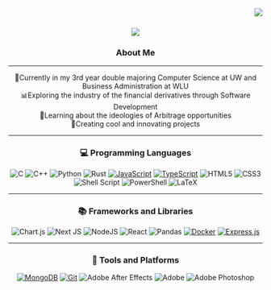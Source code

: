 <img align="right" src="https://visitor-badge.laobi.icu/badge?page_id=00Vlad44.00Vlad44" />

<h1 align="center">
    <img src="https://readme-typing-svg.herokuapp.com/?font=Righteous&size=35&center=true&vCenter=true&width=500&height=70&duration=4000&lines=Hi+There!+👋;+I'm+Vlad!;" />
</h1>

<h3 align = "center"> 
    About Me </h3>
<hr>


<div align = "center">
🏫Currently in my 3rd year double majoring Computer Science at UW and Business Administration at WLU<br>📊Exploring the industry of the financial derivatives through Software Development<br>📃Learning about the ideologies of Arbitrage opportunities<br>🎨Creating cool and innovating projects
</div>
<hr>

<h3 align = "center">
💻 Programming Languages  
</h3>


<div align = "center">
    
![C](https://img.shields.io/badge/c-%2300599C.svg?style=for-the-badge&logo=c&logoColor=white) 
![C++](https://img.shields.io/badge/c++-%2300599C.svg?style=for-the-badge&logo=c%2B%2B&logoColor=white) 
![Python](https://img.shields.io/badge/python-3670A0?style=for-the-badge&logo=python&logoColor=ffdd54)
![Rust](https://img.shields.io/badge/rust-%23000000.svg?style=for-the-badge&logo=rust&logoColor=white) 
[![JavaScript](https://img.shields.io/badge/JavaScript-gold?style=for-the-badge&logo=javascript)](https://developer.mozilla.org/en-US/docs/Web/JavaScript)
[![TypeScript](https://img.shields.io/badge/TypeScript-lightblue?style=for-the-badge&logo=typescript)](https://www.typescriptlang.org/)
![HTML5](https://img.shields.io/badge/html5-%23E34F26.svg?style=for-the-badge&logo=html5&logoColor=white) 
![CSS3](https://img.shields.io/badge/css3-%231572B6.svg?style=for-the-badge&logo=css3&logoColor=white) 
![Shell Script](https://img.shields.io/badge/shell_script-%23121011.svg?style=for-the-badge&logo=gnu-bash&logoColor=white) 
![PowerShell](https://img.shields.io/badge/PowerShell-%235391FE.svg?style=for-the-badge&logo=powershell&logoColor=white)
![LaTeX](https://img.shields.io/badge/latex-%23008080.svg?style=for-the-badge&logo=latex&logoColor=white) 

</div>

<hr>

<h3 align= "center">
📚 Frameworks and Libraries
</h3>

<div align = "center">

![Chart.js](https://img.shields.io/badge/chart.js-F5788D.svg?style=for-the-badge&logo=chart.js&logoColor=white) 
![Next JS](https://img.shields.io/badge/Next-black?style=for-the-badge&logo=next.js&logoColor=white) 
![NodeJS](https://img.shields.io/badge/node.js-6DA55F?style=for-the-badge&logo=node.js&logoColor=white) 
![React](https://img.shields.io/badge/react-%2320232a.svg?style=for-the-badge&logo=react&logoColor=%2361DAFB) 
![Pandas](https://img.shields.io/badge/pandas-%23150458.svg?style=for-the-badge&logo=pandas&logoColor=white) 
[![Docker](https://img.shields.io/badge/Docker-blue?style=for-the-badge&logo=docker)](https://www.docker.com/)
[![Express.js](https://img.shields.io/badge/Express.js-black?style=for-the-badge&logo=express)](https://expressjs.com/)

</div>

<hr>

<h3 align= "center">
🔧 Tools and Platforms
</h3>

<div align = "center">

[![MongoDB](https://img.shields.io/badge/MongoDB-green?style=for-the-badge&logo=mongodb)](https://www.mongodb.com/)
[![Git](https://img.shields.io/badge/Git-red?style=for-the-badge&logo=git)](https://git-scm.com/)
![Adobe After Effects](https://img.shields.io/badge/Adobe%20After%20Effects-9999FF.svg?style=for-the-badge&logo=Adobe%20After%20Effects&logoColor=white) 
![Adobe](https://img.shields.io/badge/adobe-%23FF0000.svg?style=for-the-badge&logo=adobe&logoColor=white) 
![Adobe Photoshop](https://img.shields.io/badge/adobe%20photoshop-%2331A8FF.svg?style=for-the-badge&logo=adobe%20photoshop&logoColor=white)

</div>

<h1></h1>



